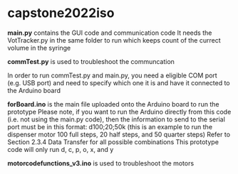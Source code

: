 # capstone2022iso

**main.py** contains the GUI code and communication code
It needs the VotTracker.py in the same folder to run which keeps count of the currect volume in the syringe

**commTest.py** is used to troubleshoot the communcation

In order to run commTest.py and main.py, you need a eligible COM port (e.g. USB port) and need to specify which one it is and have it connected to the Arduino board

**forBoard.ino** is the main file uploaded onto the Arduino board to run the prototype
Please note, if you want to run the Arduino directly from this code (i.e. not using the main.py code), then the information to send to the serial port must be in this format: d100;20;50k (this is an example to run the dispenser motor 100 full steps, 20 half steps, and 50 quarter steps)
Refer to Section 2.3.4 Data Transfer for all possible combinations
This prototype code will only run d, c, p, o, x, and y

**motorcodefunctions_v3.ino** is used to troubleshoot the motors
